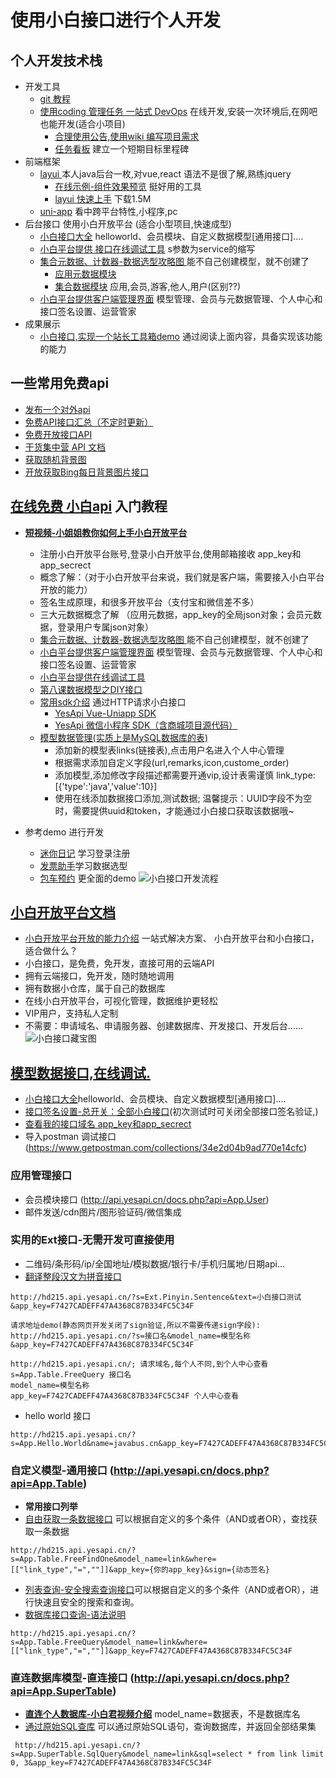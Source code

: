 # 使用小白接口进行个人开发
## 个人开发技术栈
* 开发工具 
  * [ git 教程](books/2.tools/git_init.md)
  - [ 使用coding 管理任务 一站式 DevOps](books/1.enjoy/2.coding.md) 在线开发,安装一次环境后,在网吧也能开发(适合小项目)
    - [合理使用公告,使用wiki 编写项目需求](https://dev.tencent.com/u/javastar920905/p/mdbook/wiki/4)
    - [任务看板](https://dev.tencent.com/u/javastar920905/p/mdbook/tasks/board) 建立一个短期目标里程碑
* 前端框架
  - [layui ](https://www.layui.com/) 本人java后台一枚,对vue,react 语法不是很了解,熟练jquery
    - [在线示例-组件效果预览](https://www.layui.com/demo/) 挺好用的工具
    - [layui 快速上手](https://www.layui.com/doc/) 下载1.5M
  - [uni-app](http://note.youdao.com/noteshare?id=a02b58aa60478a447d58105954122931&sub=5453E9D5AA14472F8F84F5F21FF2E944) 看中跨平台特性,小程序,pc
* 后台接口 使用小白开放平台 (适合小型项目,快速成型)
  - [小白接口大全](http://api.yesapi.cn/docs.php?type=fold) helloworld、会员模块、自定义数据模型[通用接口]....
  - [小白平台提供 接口在线调试工具](http://open.yesapi.cn/?r=Site/Debug) s参数为service的缩写
  - [集合元数据、计数器-数据选型攻略图 ](http://www.yesapi.cn/docs/#/v2.0/course_6?id=_3%E3%80%81%E7%B2%BE%E5%93%81%EF%BC%9A%E6%95%B0%E6%8D%AE%E9%80%89%E5%9E%8B%E6%94%BB%E7%95%A5%E5%9B%BE) 能不自己创建模型，就不创建了
    - [应用元数据模块](http://api.yesapi.cn/docs.php?keyword=main&channel=api)
    - [集合数据模块](http://api.yesapi.cn/docs.php?keyword=_set&channel=api) 应用,会员,游客,他人,用户(区别??)
  - [小白平台提供客户端管理界面](http://open.yesapi.cn/?r=Member/userManager ) 模型管理、会员与元数据管理、个人中心和接口签名设置、运营管家
* 成果展示
  * <a href="/books.html" target="_blank">小白接口,实现一个站长工具箱demo</a>  通过阅读上面内容，具备实现该功能的能力


## 一些常用免费api
* [发布一个对外api](http://api.wangshuwen.com/doc)
* [免费API接口汇总（不定时更新）](https://segmentfault.com/a/1190000017047048?utm_source=tag-newest)
* [免费开放接口API](https://blog.csdn.net/c__chao/article/details/78573737)
* [干货集中营 API 文档](http://gank.io/api)
* [获取随机背景图](https://www.cnblogs.com/zhibu/p/7158807.html)
* [开放获取Bing每日背景图片接口](https://blog.saintic.com/blog/240.html)

## [在线免费 小白api](https://www.yesapi.cn/docs/#/v2.0/README) 入门教程
* [**短视频-小姐姐教你如何上手小白开放平台**](http://www.yesapi.cn/docs/#/v2.0/video_2019)
  - 注册小白开放平台账号,登录小白开放平台,使用邮箱接收 app_key和app_secrect
  - 概念了解：（对于小白开放平台来说，我们就是客户端，需要接入小白平台开放的能力）
  - 签名生成原理，和很多开放平台（支付宝和微信差不多）
  - 三大元数据概念了解 （应用元数据，app_key的全局json对象；会员元数据，登录用户专属json对象）
  - [集合元数据、计数器-数据选型攻略图 ](http://www.yesapi.cn/docs/#/v2.0/course_6?id=_3%E3%80%81%E7%B2%BE%E5%93%81%EF%BC%9A%E6%95%B0%E6%8D%AE%E9%80%89%E5%9E%8B%E6%94%BB%E7%95%A5%E5%9B%BE) 能不自己创建模型，就不创建了
  - [小白平台提供客户端管理界面](http://open.yesapi.cn/?r=Member/userManager ) 模型管理、会员与元数据管理、个人中心和接口签名设置、运营管家
  - [小白平台提供在线调试工具](http://open.yesapi.cn/?r=Site/Debug)
  - [第八课数据模型之DIY接口](接口配置，限流，免登录等)
  - [常用sdk介绍](http://www.yesapi.cn/docs/#/v2.0/README?id=%E9%80%9A%E8%BF%87http%E8%AF%B7%E6%B1%82%E5%B0%8F%E7%99%BD%E6%8E%A5%E5%8F%A3) 通过HTTP请求小白接口
    - [YesApi Vue-Uniapp SDK](https://github.com/yesapicn/yesapi-vue-uniapp-sdk)
    - [YesApi 微信小程序 SDK（含商城项目源代码）](https://github.com/yesapicn/yesapi-miniprogram-1)
  - [模型数据管理(实质上是MySQL数据库的表)](http://www.yesapi.cn/docs/#/v2.0/model) 
    - 添加新的模型表links(链接表),点击用户名进入个人中心管理
    - 根据需求添加自定义字段(url,remarks,icon,custome_order)
    - 添加模型,添加修改字段描述都需要开通vip,设计表需谨慎 link_type:[{'type':'java','value':10}] 
    - 使用在线添加数据接口添加,测试数据; 温馨提示：UUID字段不为空时，需要提供uuid和token，才能通过小白接口获取该数据哦~ 

* 参考demo 进行开发
  * [迷你日记](http://www.yesapi.cn/docs/#/v2.0/demo_note) 学习登录注册
  * [发票助手](http://www.yesapi.cn/docs/#/v2.0/demo_fabiao)学习数据选型
  * [包车预约](http://www.yesapi.cn/docs/#/v2.0/demo_book) 更全面的demo
![小白接口开发流程](http://cdn7.okayapi.com/yesyesapi_20190407204536_e504ee805b36087810d187b469fa7150.png)



##  [小白开放平台文档](http://www.yesapi.cn/docs/#/)
- [小白开放平台开放的能力介绍](http://open.yesapi.cn/) 一站式解决方案、 小白开放平台和小白接口，适合做什么？  
- 小白接口，是免费，免开发，直接可用的云端API
- 拥有云端接口，免开发，随时随地调用
- 拥有数据小仓库，属于自己的数据库
- 在线小白开放平台，可视化管理，数据维护更轻松
- VIP用户，支持私人定制
- 不需要：申请域名、申请服务器、创建数据库、开发接口、开发后台……
![小白接口藏宝图](http://cdn7.phalapi.net/20180121010550_0d66e64fe53f9a2df7e50b3477fe2075)
  

## [模型数据接口,在线调试.](http://open.yesapi.cn/?r=Site/Debug)
- [小白接口大全](http://api.yesapi.cn/docs.php?type=fold)helloworld、会员模块、自定义数据模型[通用接口]....
- [接口签名设置-总开关：全部小白接口](http://open.yesapi.cn/?r=App/ApisSignConfig)(初次测试时可关闭全部接口签名验证,)
- [查看我的接口域名 app_key和app_secrect](http://open.yesapi.cn/?r=App/Mine) 
- 导入postman 调试接口 (https://www.getpostman.com/collections/34e2d04b9ad770e14cfc)

### 应用管理接口
- 会员模块接口 (http://api.yesapi.cn/docs.php?api=App.User)
- 邮件发送/cdn图片/图形验证码/微信集成
### 实用的Ext接口-无需开发可直接使用
- 二维码/条形码/ip/全国地址/模拟数据/银行卡/手机归属地/日期api...
- [翻译整段汉文为拼音接口](http://api.yesapi.cn/docs.php?api=Ext.Pinyin)

```$xslt
http://hd215.api.yesapi.cn/?s=Ext.Pinyin.Sentence&text=小白接口测试&app_key=F7427CADEFF47A4368C87B334FC5C34F
```
```$xslt
请求地址demo(静态网页开发关闭了sign验证,所以不需要传递sign字段):
http://hd215.api.yesapi.cn/?s=接口名&model_name=模型名称&app_key=F7427CADEFF47A4368C87B334FC5C34F

http://hd215.api.yesapi.cn/; 请求域名,每个人不同,到个人中心查看
s=App.Table.FreeQuery 接口名
model_name=模型名称
app_key=F7427CADEFF47A4368C87B334FC5C34F 个人中心查看
```
- hello world 接口 
```$xslt
http://hd215.api.yesapi.cn/?s=App.Hello.World&name=javabus.cn&app_key=F7427CADEFF47A4368C87B334FC5C34F
```


### 自定义模型-通用接口 (http://api.yesapi.cn/docs.php?api=App.Table) 
- **常用接口列举**
- [自由获取一条数据接口](http://api.yesapi.cn/docs.php?service=App.Table.FreeFindOne&detail=1&type=fold)  可以根据自定义的多个条件（AND或者OR），查找获取一条数据
```$xslt
http://hd215.api.yesapi.cn/?s=App.Table.FreeFindOne&model_name=link&where=[["link_type","=",""]]&app_key={你的app_key}&sign={动态签名}
```
- [列表查询-安全搜索查询接口](http://api.yesapi.cn/docs.php?service=App.Table.FreeQuery&detail=1&type=fold)可以根据自定义的多个条件（AND或者OR），进行快速且安全的搜索和查询。
- [数据库接口查询-语法说明](http://www.yesapi.cn/docs/#/v2.0/table_sql)
```$xslt
http://hd215.api.yesapi.cn/?s=App.Table.FreeQuery&model_name=link&where=[["link_type","=",""]]&app_key=F7427CADEFF47A4368C87B334FC5C34F
```


### 直连数据库模型-直连接口 (http://api.yesapi.cn/docs.php?api=App.SuperTable) 
- **[直连个人数据库-小白君视频介绍](https://www.bilibili.com/video/av45998778?from=search&seid=2383982856990787771)** model_name=数据表，不是数据库名
- [通过原始SQL查库](http://api.yesapi.cn/docs.php?service=App.SuperTable.SqlQuery&detail=1&type=fold) 可以通过原始SQL语句，查询数据库，并返回全部结果集
```$xslt
 http://hd215.api.yesapi.cn/?s=App.SuperTable.SqlQuery&model_name=link&sql=select * from link limit 0, 3&app_key=F7427CADEFF47A4368C87B334FC5C34F
```


